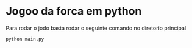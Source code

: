 # Jogoo da forca em python

Para rodar o jodo basta rodar o seguinte comando no diretorio principal

```
python main.py
```